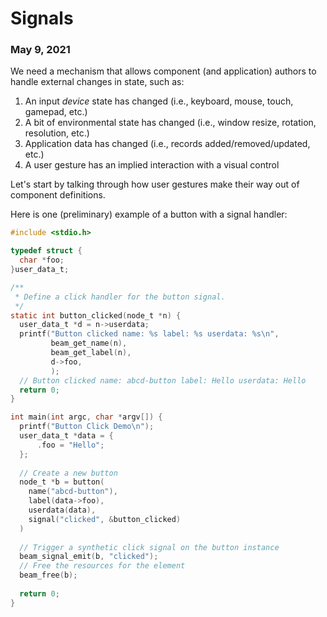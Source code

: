 # Signals
### May 9, 2021

We need a mechanism that allows component (and application) authors to handle external changes in state, such as:

1) An input _device_ state has changed (i.e., keyboard, mouse, touch, gamepad, etc.)
2) A bit of environmental state has changed (i.e., window resize, rotation, resolution, etc.)
3) Application data has changed (i.e., records added/removed/updated, etc.)
4) A user gesture has an implied interaction with a visual control

Let's start by talking through how user gestures make their way out of component definitions.

Here is one (preliminary) example of a button with a signal handler:
```c
#include <stdio.h>

typedef struct {
  char *foo;
}user_data_t;

/**
 * Define a click handler for the button signal.
 */
static int button_clicked(node_t *n) {
  user_data_t *d = n->userdata;
  printf("Button clicked name: %s label: %s userdata: %s\n",
         beam_get_name(n),
         beam_get_label(n),
         d->foo,
         );
  // Button clicked name: abcd-button label: Hello userdata: Hello
  return 0;
}

int main(int argc, char *argv[]) {
  printf("Button Click Demo\n");
  user_data_t *data = {
      .foo = "Hello";
  };
  
  // Create a new button
  node_t *b = button(
    name("abcd-button"),
    label(data->foo),
    userdata(data),
    signal("clicked", &button_clicked)
  )
      
  // Trigger a synthetic click signal on the button instance
  beam_signal_emit(b, "clicked");
  // Free the resources for the element
  beam_free(b);
  
  return 0;
}

```
